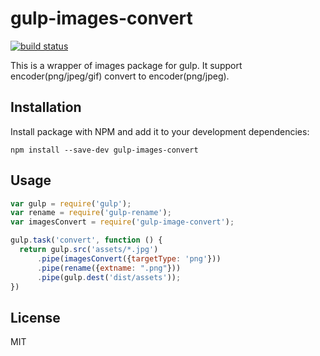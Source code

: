 # gulp-images-convert


[![build status](https://travis-ci.org/feathermore/gulp-images-convert.svg?branch=master)](https://travis-ci.org/feathermore/gulp-images-convert)

This is a wrapper of images package for gulp. It support encoder(png/jpeg/gif) convert to encoder(png/jpeg).
## Installation
Install package with NPM and add it to your development dependencies:

`npm install --save-dev gulp-images-convert`

## Usage
```js
var gulp = require('gulp');
var rename = require('gulp-rename');
var imagesConvert = require('gulp-image-convert');

gulp.task('convert', function () {
  return gulp.src('assets/*.jpg')
      .pipe(imagesConvert({targetType: 'png'}))
      .pipe(rename({extname: ".png"}))
      .pipe(gulp.dest('dist/assets'));
})

```

## License
MIT